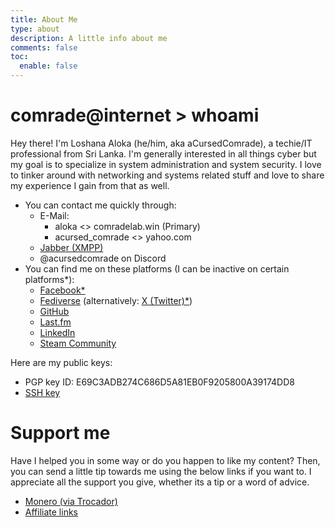 ```yaml
---
title: About Me
type: about
description: A little info about me
comments: false
toc:
  enable: false
---
```


# comrade@internet > whoami

Hey there! I'm Loshana Aloka (he/him, aka aCursedComrade), a techie/IT professional from Sri Lanka. I'm generally interested in all things cyber but my goal is to specialize in system administration and system security. I love to tinker around with networking and systems related stuff and love to share my experience I gain from that as well.

- You can contact me quickly through:
  - E-Mail:
    - aloka <> comradelab.win (Primary)
    - acursed_comrade <> yahoo.com
  - [Jabber (XMPP)](xmpp:acursedcomrade@xmpp.earth)
  - @acursedcomrade on Discord
- You can find me on these platforms (I can be inactive on certain platforms\*):
  - [Facebook\*](https://web.facebook.com/acursedcomrade)
  - [Fediverse](https://infosec.exchange/@acursedcomrade) (alternatively: [X (Twitter)\*](https://x.com/aCursed_Comrade))
  - [GitHub](https://github.com/aCursedComrade)
  - [Last.fm](https://www.last.fm/user/aCursedComrade)
  - [LinkedIn](https://www.linkedin.com/in/loshana-aloka/)
  - [Steam Community](https://steamcommunity.com/id/acursedcomrade/)

Here are my public keys:

- PGP key ID: E69C3ADB274C686D5A81EB0F9205800A39174DD8
- [SSH key](/static/ssh.pub)

# Support me

Have I helped you in some way or do you happen to like my content? Then, you can send a little tip towards me using the below links if you want to. I appreciate all the support you give, whether its a tip or a word of advice.

- [Monero (via Trocador)](https://trocador.app/anonpay/?ticker_to=xmr&network_to=Mainnet&address=84y7YtrP4xTMGBMKfy4EcgF3woKLzxK9GFamBsWsAN9gPoH6eVsDbcfSnA5CeXUaHBGBJYtu6JpLcQWsd89bJdExPbgg3qq&donation=True&simple_mode=True&name=Loshana+Aloka&description=Thanks+for+the+tip%21&email=acursed_comrade@yahoo.com&ref=OcWCE4CwFy&ticker_from=xmr&network_from=Mainnet&bgcolor=True)
- [Affiliate links](affiliate)
